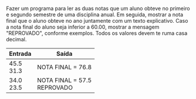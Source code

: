 Fazer um programa para ler as duas notas que um aluno obteve no primeiro e segundo semestre de uma disciplina anual. Em seguida, mostrar a nota final que o aluno obteve no ano juntamente com um texto explicativo. Caso a nota final do aluno seja inferior a 60.00, mostrar a mensagem "REPROVADO", conforme exemplos. Todos os valores devem te ruma casa decimal.

| Entrada        | Saída                            |
| -------------- | -------------------------------- |
| 45.5<br />31.3 | NOTA FINAL = 76.8                |
| 34.0<br />23.5 | NOTA FINAL = 57.5<br />REPROVADO |
